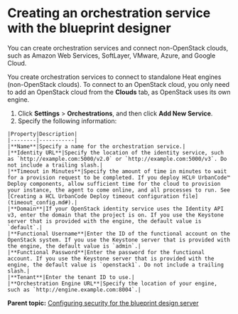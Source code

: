 # Creating an orchestration service with the blueprint designer

You can create orchestration services and connect non-OpenStack clouds, such as Amazon Web Services, SoftLayer, VMware, Azure, and Google Cloud.

You create orchestration services to connect to standalone Heat engines \(non-OpenStack clouds\). To connect to an OpenStack cloud, you only need to add an OpenStack cloud from the **Clouds** tab, as OpenStack uses its own engine.

1.   Click **Settings** \> **Orchestrations**, and then click **Add New Service**. 
2.   Specify the following information: 

    |Property|Description|
    |--------|-----------|
    |**Name**|Specify a name for the orchestration service.|
    |**Identity URL**|Specify the location of the identity service, such as `http://example.com:5000/v2.0` or `http://example.com:5000/v3`. Do not include a trailing slash.|
    |**Timeout in Minutes**|Specify the amount of time in minutes to wait for a provision request to be completed. If you deploy HCL® UrbanCode™ Deploy components, allow sufficient time for the cloud to provision your instance, the agent to come online, and all processes to run. See [Creating a HCL UrbanCode Deploy timeout configuration file](timeout_config.md#).|
    |**Domain**|If your OpenStack identity service uses the Identity API v3, enter the domain that the project is on. If you use the Keystone server that is provided with the engine, the default value is `default`.|
    |**Functional Username**|Enter the ID of the functional account on the OpenStack system. If you use the Keystone server that is provided with the engine, the default value is `admin`.|
    |**Functional Password**|Enter the password for the functional account. If you use the Keystone server that is provided with the engine, the default value is `openstack1`. Do not include a trailing slash.|
    |**Tenant**|Enter the tenant ID to use.|
    |**Orchestration Engine URL**|Specify the location of your engine, such as `http://engine.example.com:8004`.|


**Parent topic:** [Configuring security for the blueprint design server](../../com.edt.doc/topics/security_ov.md)

